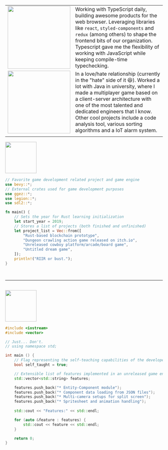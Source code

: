 |||
| --- | :-- |
| <img src="https://user-images.githubusercontent.com/47983254/110720725-d5da0700-81ed-11eb-81cf-4714d22494ee.png" width="200"> | Working with TypeScript daily, building awesome products for the web browser. Leveraging libraries like `react`, `styled-components` and `redux` (among others) to shape the frontend bits of our organization. Typescript gave me the flexibility of working with JavaScript while keeping compile-time typechecking. |
|<img src="https://user-images.githubusercontent.com/47983254/110724204-163c8380-81f4-11eb-8bf5-1d45694997ae.png" width="200">| In a love/hate relationship (currently in the "hate" side of it 😆). Worked a lot with Java in university, where I made a multiplayer game based on a client-server architecture with one of the most talented and dedicated engineers that I know. Other cool projects include a code analysis tool, various sorting algorithms and a IoT alarm system. |
|||

<img name="rust" src="https://user-images.githubusercontent.com/47983254/110720710-d2df1680-81ed-11eb-8fd0-7b940e7e7412.png" width="100">
  
```rust
// Favorite game development related project and game engine
use bevy::*;
// External crates used for game development purposes
use ggez::*;
use legion::*;
use sdl2::*;

fn main() {
    // Sets the year for Rust learning initialization
    let start_year = 2019;
    // Stores a list of projects (both finished and unfinished)
    let project_list = Vec::from([
        "Rust-based blockchain prototype",
        "Dungeon crawling action game released on itch.io",
        "Unreleased cowboy platform/arcade/board game",
        "Untitled dream game",
    ]);
    println!("RIIR or bust.");
}

```

<br>

---

<br>

<img src="https://user-images.githubusercontent.com/47983254/110720703-d07cbc80-81ed-11eb-8009-a0460b0d2d46.png" width="100">

```cpp
#include <iostream>
#include <vector>

// Just... Don't.
// using namespace std;

int main () {
    // Flag representing the self-teaching capabilities of the developer
    bool self_taught = true;

    // Extensible list of features implemented in an unreleased game engine prototype
    std::vector<std::string> features;

    features.push_back("* Entity-Component module");
    features.push_back("* Component data loading from JSON files");
    features.push_back("* Multi-camera setups for split screen");
    features.push_back("* Spritesheet and animation handling");
    
    std::cout << "Features:" << std::endl;

    for (auto &feature : features) {
        std::cout << feature << std::endl;
    }

    return 0;
}
```
